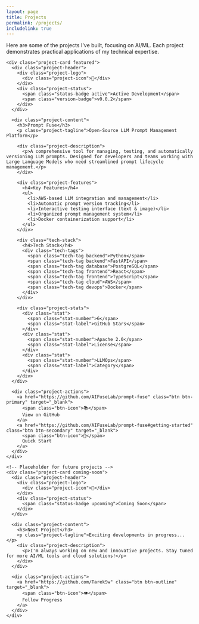 ```yaml
---
layout: page
title: Projects
permalink: /projects/
includelink: true
---
```


<div class="projects-container">
  <div class="page-intro">
    <p>Here are some of the projects I've built, focusing on AI/ML. Each project demonstrates practical applications of my technical expertise.</p>
  </div>

  <div class="projects-grid">
    
    <div class="project-card featured">
      <div class="project-header">
        <div class="project-logo">
          <div class="project-icon">🚀</div>
        </div>
        <div class="project-status">
          <span class="status-badge active">Active Development</span>
          <span class="version-badge">v0.0.2</span>
        </div>
      </div>
      
      <div class="project-content">
        <h3>Prompt Fuse</h3>
        <p class="project-tagline">Open-Source LLM Prompt Management Platform</p>
        
        <div class="project-description">
          <p>A comprehensive tool for managing, testing, and automatically versioning LLM prompts. Designed for developers and teams working with Large Language Models who need streamlined prompt lifecycle management.</p>
        </div>

        <div class="project-features">
          <h4>Key Features</h4>
          <ul>
            <li>AWS-based LLM integration and management</li>
            <li>Automatic prompt version tracking</li>
            <li>Interactive testing interface (text & image)</li>
            <li>Organized prompt management system</li>
            <li>Docker containerization support</li>
          </ul>
        </div>

        <div class="tech-stack">
          <h4>Tech Stack</h4>
          <div class="tech-tags">
            <span class="tech-tag backend">Python</span>
            <span class="tech-tag backend">FastAPI</span>
            <span class="tech-tag database">PostgreSQL</span>
            <span class="tech-tag frontend">React</span>
            <span class="tech-tag frontend">TypeScript</span>
            <span class="tech-tag cloud">AWS</span>
            <span class="tech-tag devops">Docker</span>
          </div>
        </div>

        <div class="project-stats">
          <div class="stat">
            <span class="stat-number">6</span>
            <span class="stat-label">GitHub Stars</span>
          </div>
          <div class="stat">
            <span class="stat-number">Apache 2.0</span>
            <span class="stat-label">License</span>
          </div>
          <div class="stat">
            <span class="stat-number">LLMOps</span>
            <span class="stat-label">Category</span>
          </div>
        </div>
      </div>

      <div class="project-actions">
        <a href="https://github.com/AIFuseLab/prompt-fuse" class="btn btn-primary" target="_blank">
          <span class="btn-icon">📚</span>
          View on GitHub
        </a>
        <a href="https://github.com/AIFuseLab/prompt-fuse#getting-started" class="btn btn-secondary" target="_blank">
          <span class="btn-icon">🚀</span>
          Quick Start
        </a>
      </div>
    </div>

    <!-- Placeholder for future projects -->
    <div class="project-card coming-soon">
      <div class="project-header">
        <div class="project-logo">
          <div class="project-icon">🔮</div>
        </div>
        <div class="project-status">
          <span class="status-badge upcoming">Coming Soon</span>
        </div>
      </div>

      <div class="project-content">
        <h3>Next Project</h3>
        <p class="project-tagline">Exciting developments in progress...</p>
        <div class="project-description">
          <p>I'm always working on new and innovative projects. Stay tuned for more AI/ML tools and cloud solutions!</p>
        </div>
      </div>

      <div class="project-actions">
        <a href="https://github.com/TarekSw" class="btn btn-outline" target="_blank">
          <span class="btn-icon">👁️</span>
          Follow Progress
        </a>
      </div>
    </div>

  </div>

</div>

